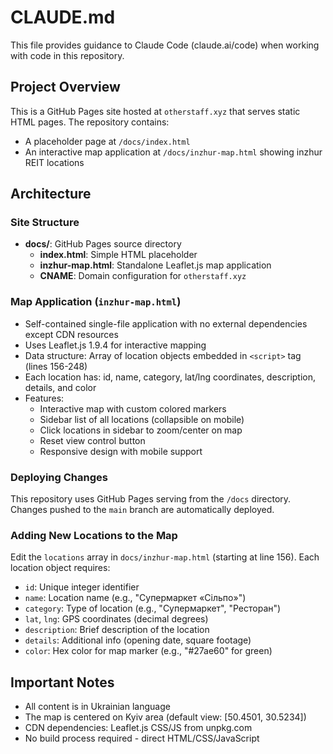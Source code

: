 # CLAUDE.md

This file provides guidance to Claude Code (claude.ai/code) when working with code in this repository.

## Project Overview

This is a GitHub Pages site hosted at `otherstaff.xyz` that serves static HTML pages. The repository contains:
- A placeholder page at `/docs/index.html`
- An interactive map application at `/docs/inzhur-map.html` showing inzhur REIT locations

## Architecture

### Site Structure
- **docs/**: GitHub Pages source directory
  - **index.html**: Simple HTML placeholder
  - **inzhur-map.html**: Standalone Leaflet.js map application
  - **CNAME**: Domain configuration for `otherstaff.xyz`

### Map Application (`inzhur-map.html`)
- Self-contained single-file application with no external dependencies except CDN resources
- Uses Leaflet.js 1.9.4 for interactive mapping
- Data structure: Array of location objects embedded in `<script>` tag (lines 156-248)
- Each location has: id, name, category, lat/lng coordinates, description, details, and color
- Features:
  - Interactive map with custom colored markers
  - Sidebar list of all locations (collapsible on mobile)
  - Click locations in sidebar to zoom/center on map
  - Reset view control button
  - Responsive design with mobile support



### Deploying Changes
This repository uses GitHub Pages serving from the `/docs` directory. Changes pushed to the `main` branch are automatically deployed.

### Adding New Locations to the Map
Edit the `locations` array in `docs/inzhur-map.html` (starting at line 156). Each location object requires:
- `id`: Unique integer identifier
- `name`: Location name (e.g., "Супермаркет «Сільпо»")
- `category`: Type of location (e.g., "Супермаркет", "Ресторан")
- `lat`, `lng`: GPS coordinates (decimal degrees)
- `description`: Brief description of the location
- `details`: Additional info (opening date, square footage)
- `color`: Hex color for map marker (e.g., "#27ae60" for green)

## Important Notes

- All content is in Ukrainian language
- The map is centered on Kyiv area (default view: [50.4501, 30.5234])
- CDN dependencies: Leaflet.js CSS/JS from unpkg.com
- No build process required - direct HTML/CSS/JavaScript